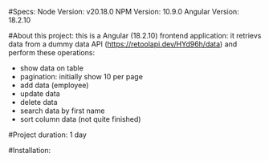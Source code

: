 #Specs:
Node Version: v20.18.0
NPM Version: 10.9.0
Angular Version: 18.2.10

#About this project:
this is a Angular (18.2.10) frontend application: it retrievs data from a dummy data API (https://retoolapi.dev/HYd96h/data) and perform these operations:
* show data on table
* pagination: initially show 10 per page
* add data (employee)
* update data
* delete data
* search data by first name
* sort column data (not quite finished)

#Project duration:
1 day

#Installation:
